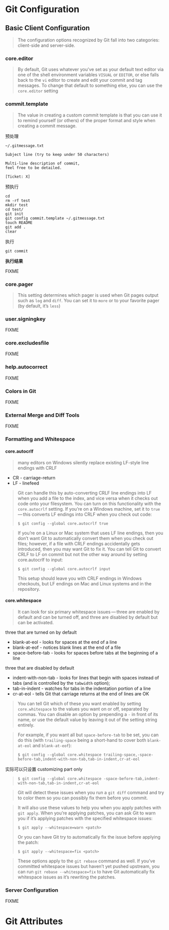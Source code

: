 # Git Configuration
## Basic Client Configuration
> The configuration options recognized by Git fall into two categories: client-side and server-side.

### core.editor
> By default, Git uses whatever you’ve set as your default text editor via one of the shell environment variables `VISUAL` or `EDITOR`, or else falls back to the `vi` editor to create and edit your commit and tag messages. To change that default to something else, you can use the `core.editor` setting


### commit.template
> The value in creating a custom commit template is that you can use it to remind yourself (or others) of the proper format and style when creating a commit message.

预处理

`~/.gitmessage.txt`

    Subject line (try to keep under 50 characters)
    
    Multi-line description of commit,
    feel free to be detailed.
    
    [Ticket: X]

预执行

    cd
    rm -rf test
    mkdir test
    cd test/
    git init
    git config commit.template ~/.gitmessage.txt
    touch README
    git add .
    clear

执行

    git commit

**执行结果**

FIXME


### core.pager
> This setting determines which pager is used when Git pages output such as `log` and `diff`. You can set it to `more` or to your favorite pager (by default, it’s `less`)


### user.signingkey
FIXME


### core.excludesfile
FIXME


### help.autocorrect
FIXME


### Colors in Git
FIXME


### External Merge and Diff Tools
FIXME


### Formatting and Whitespace
#### core.autocrlf
> many editors on Windows silently replace existing LF-style line endings with CRLF

- CR - carriage-return
- LF - linefeed

> Git can handle this by auto-converting CRLF line endings into LF when you add a file to the index, and vice versa when it checks out code onto your filesystem. You can turn on this functionality with the `core.autocrlf` setting. If you’re on a Windows machine, set it to `true` — this converts LF endings into CRLF when you check out code:
> 
>     $ git config --global core.autocrlf true

> If you’re on a Linux or Mac system that uses LF line endings, then you don’t want Git to automatically convert them when you check out files; however, if a file with CRLF endings accidentally gets introduced, then you may want Git to fix it. You can tell Git to convert CRLF to LF on commit but not the other way around by setting core.autocrlf to input:
> 
>     $ git config --global core.autocrlf input
> 
> This setup should leave you with CRLF endings in Windows checkouts, but LF endings on Mac and Linux systems and in the repository.


#### core.whitespace
> It can look for six primary whitespace issues — three are enabled by default and can be turned off, and three are disabled by default but can be activated.

three that are turned on by default

- blank-at-eol - looks for spaces at the end of a line
- blank-at-eof - notices blank lines at the end of a file
- space-before-tab - looks for spaces before tabs at the beginning of a line


three that are disabled by default

- indent-with-non-tab - looks for lines that begin with spaces instead of tabs (and is controlled by the `tabwidth` option);
- tab-in-indent - watches for tabs in the indentation portion of a line
- cr-at-eol - tells Git that carriage returns at the end of lines are OK

> You can tell Git which of these you want enabled by setting `core.whitespace` to the values you want on or off, separated by commas. You can disable an option by prepending a `-` in front of its name, or use the default value by leaving it out of the setting string entirely.

> For example, if you want all but `space-before-tab` to be set, you can do this (with `trailing-space` being a short-hand to cover both `blank-at-eol` and `blank-at-eof`):
> 
>     $ git config --global core.whitespace trailing-space,-space-before-tab,indent-with-non-tab,tab-in-indent,cr-at-eol

实际可以只设置 customizing part only

>     $ git config --global core.whitespace -space-before-tab,indent-with-non-tab,tab-in-indent,cr-at-eol

> Git will detect these issues when you run a `git diff` command and try to color them so you can possibly fix them before you commit.


> It will also use these values to help you when you apply patches with `git apply`. When you’re applying patches, you can ask Git to warn you if it’s applying patches with the specified whitespace issues:
> 
>     $ git apply --whitespace=warn <patch>
> 
> Or you can have Git try to automatically fix the issue before applying the patch:
> 
>     $ git apply --whitespace=fix <patch>

> These options apply to the `git rebase` command as well. If you’ve committed whitespace issues but haven’t yet pushed upstream, you can run `git rebase --whitespace=fix` to have Git automatically fix whitespace issues as it’s rewriting the patches.


### Server Configuration
FIXME


# Git Attributes
